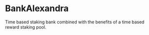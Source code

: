 # BankAlexandra
Time based staking bank combined with the benefits of a time based reward staking pool.  
